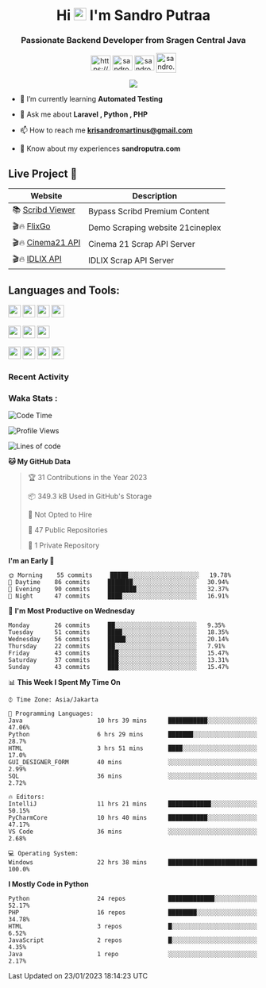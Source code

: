 

<h1 align="center">Hi <img src="https://media.giphy.com/media/hvRJCLFzcasrR4ia7z/giphy.gif" width="25px"> I'm Sandro Putraa</h1>
<h3 align="center">Passionate Backend Developer from Sragen Central Java</h3>

<p align="center">
    <a href="https://www.linkedin.com/in/sandro-putraa-34b80a19b/" target="blank"><img align="center" src="https://raw.githubusercontent.com/rahuldkjain/github-profile-readme-generator/master/src/images/icons/Social/linked-in-alt.svg" alt="https://www.linkedin.com/in/sandro-putraa-34b80a19b/" height="30" width="40" /></a>
    <a href="https://fb.com/sandro.putraaa" target="blank"><img align="center" src="https://raw.githubusercontent.com/rahuldkjain/github-profile-readme-generator/master/src/images/icons/Social/facebook.svg" alt="sandro.putraaa" height="30" width="40" /></a>
    <a href="https://instagram.com/sandro.putraa" target="blank"><img align="center" src="https://raw.githubusercontent.com/rahuldkjain/github-profile-readme-generator/master/src/images/icons/Social/instagram.svg" alt="sandro.putraa" height="30" width="40" /></a>
    <a href="https://wakatime.com/@sandrocods" target="blank"><img align="center" src="https://wakatime.com/static/img/wakatime-logo-text-vertical.png" alt="sandro.putraa" height="40" width="40" /></a>
   
</p>

<p align="center" style="p3">
<a href="https://github.com/antonkomarev/github-profile-views-counter">
    <img align="center"  src="https://komarev.com/ghpvc/?username=sandrocods&style=for-the-badge">
</a>

</p>



- 🌱 I’m currently learning **Automated Testing**

- 💬 Ask me about **Laravel , Python , PHP**

- 📫 How to reach me **krisandromartinus@gmail.com**

- 📄 Know about my experiences **sandroputra.com**
 


## Live Project 🚀


| Website             | Description     |
| ----------------- | --- |
| 📚 [Scribd Viewer](http://sandroputraa.my.id/scribd/) | Bypass Scribd Premium Content |
| 🎬🔥 [FlixGo](https://testflsk.sandroputraa.com/) | Demo Scraping website 21cineplex  |
| 🎬🔥 [Cinema21 API](https://cinema-21-scrapper.vercel.app/) | Cinema 21 Scrap API Server |
| 🎬🔥 [IDLIX API](https://idlix-api.vercel.app/) | IDLIX Scrap API Server |



## Languages and Tools:

<img src="https://img.shields.io/badge/-Git-white?style=for-the-badge&logo=git" height="25" /></img>
<img src="https://img.shields.io/badge/-GitHub-white?style=for-the-badge&logo=github&logoColor=007ACC" height="25" /></img> <img src="https://img.shields.io/badge/-VS%20Code-white?style=for-the-badge&logo=visual-studio-code&logoColor=007ACC" height="25" /></img> <img src="https://img.shields.io/badge/-Pycharm-white?style=for-the-badge&logo=pycharm&logoColor=007ACC" height="25" /></img>

<img src="https://img.shields.io/badge/-Laravel-white?style=for-the-badge&logo=laravel&logoColor=007ACC" height="25" /></img>
<img src="https://img.shields.io/badge/-Flask-white?style=for-the-badge&logo=flask&logoColor=007ACC" height="25" /></img>
<img src="https://img.shields.io/badge/-Selenium-white?style=for-the-badge&logo=selenium&logoColor=007ACC" height="25" /></img>

<img src="https://img.shields.io/badge/-Python-white?style=for-the-badge&logo=python&logoColor=007ACC" height="25" /></img>
<img src="https://img.shields.io/badge/-Php-white?style=for-the-badge&logo=php&logoColor=007ACC" height="25" /></img>
<img src="https://img.shields.io/badge/-java-white?style=for-the-badge&logo=java&logoColor=007ACC" height="25" /></img>
<img src="https://img.shields.io/badge/-c++-white?style=for-the-badge&logo=c%2B%2B&logoColor=007ACC" height="25" /></img>



### Recent Activity
<!--START_SECTION:activity-->

<!--END_SECTION:activity-->

### Waka Stats :
<!--START_SECTION:waka-->
![Code Time](http://img.shields.io/badge/Code%20Time-487%20hrs%205%20mins-blue)

![Profile Views](http://img.shields.io/badge/Profile%20Views-6-blue)

![Lines of code](https://img.shields.io/badge/From%20Hello%20World%20I%27ve%20Written-1%20Million%20lines%20of%20code-blue)

**🐱 My GitHub Data** 

> 🏆 31 Contributions in the Year 2023
 > 
> 📦 349.3 kB Used in GitHub's Storage 
 > 
> 🚫 Not Opted to Hire
 > 
> 📜 47 Public Repositories 
 > 
> 🔑 1 Private Repository 
 > 
**I'm an Early 🐤** 

```text
🌞 Morning    55 commits     █████░░░░░░░░░░░░░░░░░░░░   19.78% 
🌆 Daytime    86 commits     ███████░░░░░░░░░░░░░░░░░░   30.94% 
🌃 Evening    90 commits     ████████░░░░░░░░░░░░░░░░░   32.37% 
🌙 Night      47 commits     ████░░░░░░░░░░░░░░░░░░░░░   16.91%

```
📅 **I'm Most Productive on Wednesday** 

```text
Monday       26 commits     ██░░░░░░░░░░░░░░░░░░░░░░░   9.35% 
Tuesday      51 commits     ████░░░░░░░░░░░░░░░░░░░░░   18.35% 
Wednesday    56 commits     █████░░░░░░░░░░░░░░░░░░░░   20.14% 
Thursday     22 commits     ██░░░░░░░░░░░░░░░░░░░░░░░   7.91% 
Friday       43 commits     ███░░░░░░░░░░░░░░░░░░░░░░   15.47% 
Saturday     37 commits     ███░░░░░░░░░░░░░░░░░░░░░░   13.31% 
Sunday       43 commits     ███░░░░░░░░░░░░░░░░░░░░░░   15.47%

```


📊 **This Week I Spent My Time On** 

```text
⌚︎ Time Zone: Asia/Jakarta

💬 Programming Languages: 
Java                     10 hrs 39 mins      ███████████░░░░░░░░░░░░░░   47.06% 
Python                   6 hrs 29 mins       ███████░░░░░░░░░░░░░░░░░░   28.7% 
HTML                     3 hrs 51 mins       ████░░░░░░░░░░░░░░░░░░░░░   17.0% 
GUI_DESIGNER_FORM        40 mins             ░░░░░░░░░░░░░░░░░░░░░░░░░   2.99% 
SQL                      36 mins             ░░░░░░░░░░░░░░░░░░░░░░░░░   2.72%

🔥 Editors: 
IntelliJ                 11 hrs 21 mins      ████████████░░░░░░░░░░░░░   50.15% 
PyCharmCore              10 hrs 40 mins      ███████████░░░░░░░░░░░░░░   47.17% 
VS Code                  36 mins             ░░░░░░░░░░░░░░░░░░░░░░░░░   2.68%

💻 Operating System: 
Windows                  22 hrs 38 mins      █████████████████████████   100.0%

```

**I Mostly Code in Python** 

```text
Python                   24 repos            █████████████░░░░░░░░░░░░   52.17% 
PHP                      16 repos            ████████░░░░░░░░░░░░░░░░░   34.78% 
HTML                     3 repos             █░░░░░░░░░░░░░░░░░░░░░░░░   6.52% 
JavaScript               2 repos             █░░░░░░░░░░░░░░░░░░░░░░░░   4.35% 
Java                     1 repo              ░░░░░░░░░░░░░░░░░░░░░░░░░   2.17%

```



 Last Updated on 23/01/2023 18:14:23 UTC
<!--END_SECTION:waka-->
